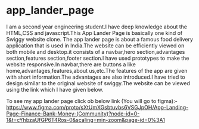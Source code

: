 # app_lander_page
I am a second year engineering student.I have deep knowledge about the HTML,CSS and javascript.This App Lander Page is basically one kind of Swiggy website clone.
The app lander page is about a famous food delivery application that is used in India.The website can be efficiently viewed on both mobile and desktop.it consists of a navbar,hero section,advantages section,features section,footer section.I have used prototypes to make the website responsive.In navbar,there are buttons a like home,advantages,features,about us,etc.The features of the app are given with short information.The advantages are also introduced.I have tried to design similar to the original website of swiggy.The website can be viewed using the link which I have given below.

To see my app lander page click ob below link (You will go to figma):-
https://www.figma.com/proto/sXtUmXGsbtuvbs6VSGJpOH/App-Landing-Page-Finance-Bank-Money-(Community)?node-id=0-1&t=cYhbzaUfGP6T4Ros-0&scaling=min-zoom&page-id=0%3A1
